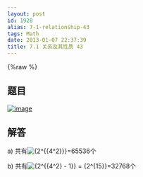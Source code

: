 ```yaml
---
layout: post
id: 1928
alias: 7-1-relationship-43
tags: Math
date: 2013-01-07 22:37:39
title: 7.1 关系及其性质 43
---
```


{%raw %}

## 题目

[![image](http://freewind.me/wp-content/uploads/2013/01/image149.png "image")](http://freewind.me/wp-content/uploads/2013/01/image149.png)

## 解答

a) 共有![{2^{{4^2}}}](http://chart.apis.google.com/chart?cht=tx&chs=1x0&chf=bg,s,FFFFFF00&chco=000000&chl=%7B2%5E%7B%7B4%5E2%7D%7D%7D)=65536个

b) 共有![{2^{{4^2} - 1}} = {2^{15}}](http://chart.apis.google.com/chart?cht=tx&chs=1x0&chf=bg,s,FFFFFF00&chco=000000&chl=%7B2%5E%7B%7B4%5E2%7D%20-%201%7D%7D%20%3D%20%7B2%5E%7B15%7D%7D)=32768个


